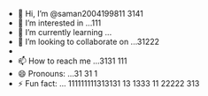 - 👋 Hi, I’m @saman2004199811 3141
- 👀 I’m interested in ...111
- 🌱 I’m currently learning ...
- 💞️ I’m looking to collaborate on ...31222
- 
- 📫 How to reach me ...3131 111
- 😄 Pronouns: ...31 31 1
- ⚡ Fun fact: ...
111111111313131 13 1333 11
  22222 313
<!---33333.412 311 31 31 3
34153131 313141414 31
saman20041998/saman20041998 is a ✨ special ✨ repository because its `README.md` (this file) appears on your GitHub profile.
You can click the Preview link to take a look at your changes.
--->
